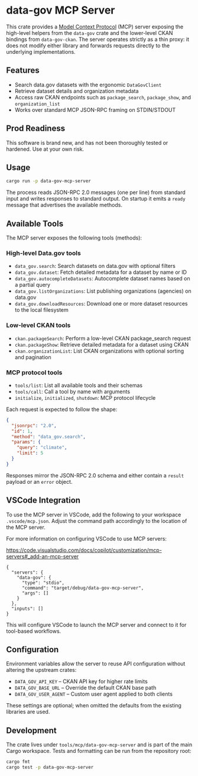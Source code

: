 # data-gov MCP Server

This crate provides a [Model Context Protocol](https://modelcontextprotocol.org/) (MCP) server
exposing the high-level helpers from the `data-gov` crate and the lower-level CKAN
bindings from `data-gov-ckan`.  The server operates strictly as a thin proxy: it does
not modify either library and forwards requests directly to the underlying
implementations.

## Features

- Search data.gov datasets with the ergonomic `DataGovClient`
- Retrieve dataset details and organization metadata
- Access raw CKAN endpoints such as `package_search`, `package_show`, and
  `organization_list`
- Works over standard MCP JSON-RPC framing on STDIN/STDOUT

## Prod Readiness

This software is brand new, and has not been thoroughly tested or hardened. Use at your own risk.

## Usage

```bash
cargo run -p data-gov-mcp-server
```

The process reads JSON-RPC 2.0 messages (one per line) from standard input and writes responses to standard output. On startup it emits a `ready` message that advertises the available methods.

## Available Tools

The MCP server exposes the following tools (methods):

### High-level Data.gov tools
- `data_gov.search`: Search datasets on data.gov with optional filters
- `data_gov.dataset`: Fetch detailed metadata for a dataset by name or ID
- `data_gov.autocompleteDatasets`: Autocomplete dataset names based on a partial query
- `data_gov.listOrganizations`: List publishing organizations (agencies) on data.gov
- `data_gov.downloadResources`: Download one or more dataset resources to the local filesystem

### Low-level CKAN tools
- `ckan.packageSearch`: Perform a low-level CKAN package_search request
- `ckan.packageShow`: Retrieve detailed metadata for a dataset using CKAN
- `ckan.organizationList`: List CKAN organizations with optional sorting and pagination

### MCP protocol tools
- `tools/list`: List all available tools and their schemas
- `tools/call`: Call a tool by name with arguments
- `initialize`, `initialized`, `shutdown`: MCP protocol lifecycle

Each request is expected to follow the shape:

```json
{
  "jsonrpc": "2.0",
  "id": 1,
  "method": "data_gov.search",
  "params": {
    "query": "climate",
    "limit": 5
  }
}
```

Responses mirror the JSON-RPC 2.0 schema and either contain a `result` payload or
an `error` object.


## VSCode Integration

To use the MCP server in VSCode, add the following to your workspace `.vscode/mcp.json`. Adjust the command path accordingly to the location of the MCP server. 

For more information on configuring VSCode to use MCP servers:

https://code.visualstudio.com/docs/copilot/customization/mcp-servers#_add-an-mcp-server


```jsonc
{
  "servers": {
    "data-gov": {
      "type": "stdio",
      "command": "target/debug/data-gov-mcp-server",
      "args": []
    }
  },
  "inputs": []
}
```

This will configure VSCode to launch the MCP server and connect to it for tool-based workflows.

## Configuration

Environment variables allow the server to reuse API configuration without altering the upstream crates:

- `DATA_GOV_API_KEY` – CKAN API key for higher rate limits
- `DATA_GOV_BASE_URL` – Override the default CKAN base path
- `DATA_GOV_USER_AGENT` – Custom user agent applied to both clients

These settings are optional; when omitted the defaults from the existing libraries are used.

## Development

The crate lives under `tools/mcp/data-gov-mcp-server` and is part of the main
Cargo workspace.  Tests and formatting can be run from the repository root:

```bash
cargo fmt
cargo test -p data-gov-mcp-server
```
